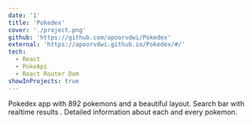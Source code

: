 ```yaml
---
date: '1'
title: 'Pokedex'
cover: './project.png'
github: 'https://github.com/apoorvdwi/Pokedex'
external: 'https://apoorvdwi.github.io/Pokedex/#/'
tech:
  - React
  - PokeApi
  - React Router Dom
showInProjects: true
---
```


Pokedex app with 892 pokemons and a beautiful layout. Search bar with realtime results . Detailed information about each and every pokemon.
